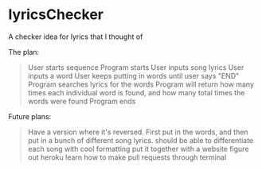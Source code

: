# lyricsChecker
A checker idea for lyrics that I thought of

The plan: 
>User starts sequence
>Program starts
>User inputs song lyrics
>User inputs a word
>User keeps putting in words until user says "END"
>Program searches lyrics for the words
>Program will return how many times each individual word is found, and how many total times the words were found
>Program ends


Future plans: 
>Have a version where it's reversed. First put in the words, and then put in a bunch of different song lyrics.
  >should be able to differentiate each song with cool formatting
>put it together with a website
>figure out heroku
>learn how to make pull requests through terminal
